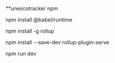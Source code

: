 **unescotracker
npm

npm install @babel/runtime

npm install -g rollup

npm install --save-dev rollup-plugin-serve

npm run dev
